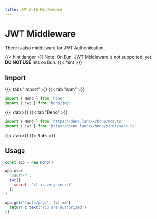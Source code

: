 ```yaml
---
title: JWT Auth Middleware
---
```


# JWT Middleware

There is also middleware for JWT Authentication.

{{< hint danger >}}
Note: On Bun, JWT Middleware is not supported, yet. **DO NOT USE** hits on Bun.
{{< /hint >}}

## Import

{{< tabs "import" >}}
{{< tab "npm" >}}
```ts
import { Hono } from 'hono'
import { jwt } from 'hono/jwt'
```
{{< /tab >}}
{{< tab "Deno" >}}
```ts
import { Hono } from 'https://deno.land/x/hono/mod.ts'
import { jwt } from 'https://deno.land/x/hono/middleware.ts'
```
{{< /tab >}}
{{< /tabs >}}

## Usage

```js
const app = new Hono()

app.use(
  '/auth/*',
  jwt({
    secret: 'it-is-very-secret'
  })
)

app.get('/auth/page', (c) => {
  return c.text('You are authorized')
})
```
